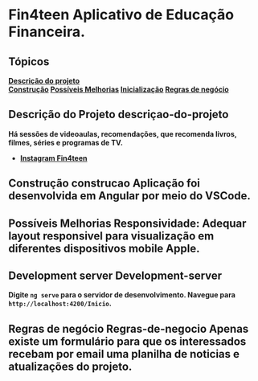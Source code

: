 

 # Fin4teen  <b>Aplicativo de Educação Financeira.<br>  

 ## Tópicos    
 [Descrição do projeto](#descriçao-do-projeto)    
 [Construção](#construção)
 [Possíveis Melhorias](#possíveis-melhorias)
 [Inicialização](#Development-server)
 [Regras de negócio](#Regras-de-negocio) 

  ## Descrição do Projeto <b>descriçao-do-projeto</b>
  Há sessões de videoaulas, recomendações, que recomenda livros, filmes, séries e programas de TV. <br> 
  
  * [Instagram Fin4teen](https://www.instagram.com/fin4teenapp/)

 ## Construção <b>construcao</b> Aplicação foi desenvolvida em Angular por meio do VSCode.  
 
 ## Possíveis Melhorias <b>Responsividade</b>: Adequar layout responsivel para visualização em diferentes dispositivos mobile Apple. 
  
 ## Development server <b>Development-server</b>

 Digite `ng serve` para o servidor de desenvolvimento. Navegue para `http://localhost:4200/Inicio`.
  
 ## Regras de negócio <b>Regras-de-negocio</b> Apenas existe um formulário para que os interessados recebam por email uma planilha de noticias  e atualizações do projeto.
